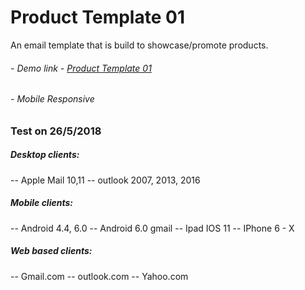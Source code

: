 # **Product Template 01**

An email template that is build to showcase/promote products.

###### - Demo link - [Product Template 01](https://github.com/PeterWebDev/Email-Templates/tree/master/Product_Template_01)

###### - Mobile Responsive 

### Test on 26/5/2018
##### Desktop clients:
-- Apple Mail 10,11
-- outlook 2007, 2013, 2016
##### Mobile clients:
-- Android 4.4, 6.0
-- Android 6.0 gmail
-- Ipad IOS 11
-- IPhone 6 - X
##### Web based clients:
-- Gmail.com
-- outlook.com
-- Yahoo.com

